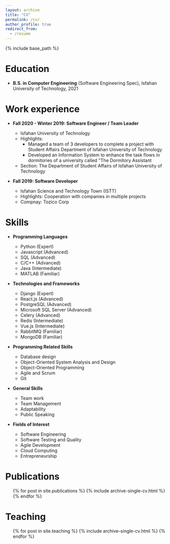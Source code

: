 ```yaml
---
layout: archive
title: "CV"
permalink: /cv/
author_profile: true
redirect_from:
  - /resume
---
```


{% include base_path %}

Education
======
* **B.S. in Computer Engineering** (Software Engineering Spec), Isfahan University of Technology, 2021


Work experience
======

* **Fall 2020 - Winter 2019: Software Engineer / Team Leader**
  * Isfahan University of Technology
  * Highlights:
    * Managed a team of 3 developers to complete a project with Student Affairs Department of Isfahan University of Technology
    * Developed an Information System to enhance the task flows in dormitories of a university called "The Dormitory Assistant
  * Section: The Department of Student Affairs of Isfahan University of Technology

* **Fall 2019: Software Developer**
  * Isfahan Science and Technology Town (ISTT)
  * Highlights: Cooperation with companies in multiple projects
  * Compnay: Tozico Corp
  
Skills
======

* **Programming Languages**
  * Python (Expert)
  * Javascript (Advanced)
  * SQL (Advanced)
  * C/C++ (Advanced)
  * Java (Intermediate)
  * MATLAB (Familiar)


* **Technologies and Frameworks**
  * Django (Expert)
  * React.js (Advanced)
  * PostgreSQL (Advanced)
  * Microsoft SQL Server (Advanced)
  * Celery (Advanced)
  * Redis (Intermediate)
  * Vue.js (Intermediate)
  * RabbitMQ (Familiar)
  * MongoDB (Familiar)




* **Programming Related Skills**
  * Database design
  * Object-Oriented System Analysis and Design
  * Object-Oriented Programming
  * Agile and Scrum
  * Git


* **General Skills**
  * Team work
  * Team Management
  * Adaptability
  * Public Speaking




* **Fields of Interest**
  * Software Engineering
  * Software Testing and Quality
  * Agile Development
  * Cloud Computing
  * Entrepreneurship

Publications
======
  <ul>{% for post in site.publications %}
    {% include archive-single-cv.html %}
  {% endfor %}</ul>
  
Teaching
======
  <ul>{% for post in site.teaching %}
    {% include archive-single-cv.html %}
  {% endfor %}</ul>
